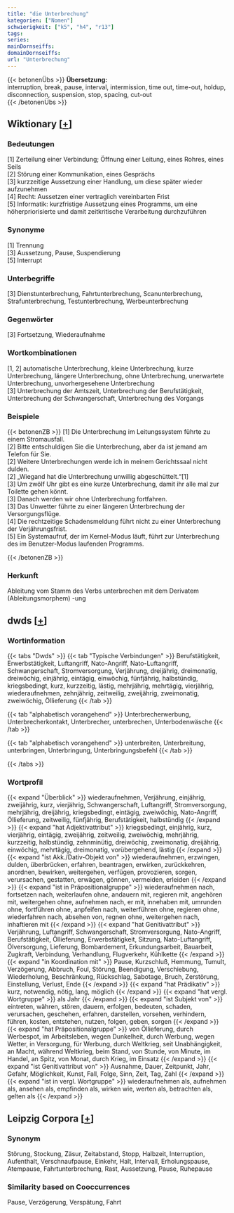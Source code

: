 ```yaml
---
title: "die Unterbrechung"
kategorien: ["Nomen"]
schwierigkeit: ["k5", "h4", "r13"]
tags:
series:
mainDornseiffs:
domainDornseiffs:
url: "Unterbrechung"
---
```


{{< betonenÜbs >}}
**Übersetzung:**  
interruption, break, pause, interval, intermission, time out, time-out, holdup, disconnection, suspension, stop, spacing, cut-out  
{{< /betonenÜbs >}}

## Wiktionary [[+](https://de.wiktionary.org/wiki/Unterbrechung)]

### Bedeutungen
[1] Zerteilung einer Verbindung; Öffnung einer Leitung, eines Rohres, eines Seils  
[2] Störung einer Kommunikation, eines Gesprächs  
[3] kurzzeitige Aussetzung einer Handlung, um diese später wieder aufzunehmen  
[4] Recht: Aussetzen einer vertraglich vereinbarten Frist  
[5] Informatik: kurzfristige Aussetzung eines Programms, um eine höherpriorisierte und damit zeitkritische Verarbeitung durchzuführen  

### Synonyme
[1] Trennung  
[3] Aussetzung, Pause, Suspendierung  
[5] Interrupt  

### Unterbegriffe
[3] Dienstunterbrechung, Fahrtunterbrechung, Scanunterbrechung, Strafunterbrechung, Testunterbrechung, Werbeunterbrechung  

### Gegenwörter
[3] Fortsetzung, Wiederaufnahme  

### Wortkombinationen
[1, 2] automatische Unterbrechung, kleine Unterbrechung, kurze Unterbrechung, längere Unterbrechung, ohne Unterbrechung, unerwartete Unterbrechung, unvorhergesehene Unterbrechung  
[3] Unterbrechung der Amtszeit, Unterbrechung der Berufstätigkeit, Unterbrechung der Schwangerschaft, Unterbrechung des Vorgangs  

### Beispiele
{{< betonenZB >}}
[1] Die Unterbrechung im Leitungssystem führte zu einem Stromausfall.  
[2] Bitte entschuldigen Sie die Unterbrechung, aber da ist jemand am Telefon für Sie.  
[2] Weitere Unterbrechungen werde ich in meinem Gerichtssaal nicht dulden.  
[2] „Wiegand hat die Unterbrechung unwillig abgeschüttelt.“[1]  
[3] Um zwölf Uhr gibt es eine kurze Unterbrechung, damit ihr alle mal zur Toilette gehen könnt.  
[3] Danach werden wir ohne Unterbrechung fortfahren.  
[3] Das Unwetter führte zu einer längeren Unterbrechung der Versorgungsflüge.  
[4] Die rechtzeitige Schadensmeldung führt nicht zu einer Unterbrechung der Verjährungsfrist.  
[5] Ein Systemaufruf, der im Kernel-Modus läuft, führt zur Unterbrechung des im Benutzer-Modus laufenden Programms.  

{{< /betonenZB >}}
### Herkunft
Ableitung vom Stamm des Verbs unterbrechen mit dem Derivatem (Ableitungsmorphem) -ung  



## dwds [[+](https://www.dwds.de/wb/Unterbrechung)]

### Wortinformation
{{< tabs "Dwds" >}}
{{< tab "Typische Verbindungen" >}}
Berufstätigkeit, Erwerbstätigkeit, Luftangriff, Nato-Angriff, Nato-Luftangriff, Schwangerschaft, Stromversorgung, Verjährung, dreijährig, dreimonatig, dreiwöchig, einjährig, eintägig, einwöchig, fünfjährig, halbstündig, kriegsbedingt, kurz, kurzzeitig, lästig, mehrjährig, mehrtägig, vierjährig, wiederaufnehmen, zehnjährig, zeitweilig, zweijährig, zweimonatig, zweiwöchig, Öllieferung
{{< /tab >}}

{{< tab "alphabetisch vorangehend" >}}
Unterbrecherwerbung, Unterbrecherkontakt, Unterbrecher, unterbrechen, Unterbodenwäsche
{{< /tab >}}

{{< tab "alphabetisch vorangehend" >}}
unterbreiten, Unterbreitung, unterbringen, Unterbringung, Unterbringungsbefehl
{{< /tab >}}

{{< /tabs >}}

### Wortprofil
{{< expand "Überblick" >}} wiederaufnehmen, Verjährung, einjährig, zweijährig, kurz, vierjährig, Schwangerschaft, Luftangriff, Stromversorgung, mehrjährig, dreijährig, kriegsbedingt, eintägig, zweiwöchig, Nato-Angriff, Öllieferung, zeitweilig, fünfjährig, Berufstätigkeit, halbstündig {{< /expand >}}
{{< expand "hat Adjektivattribut" >}} kriegsbedingt, einjährig, kurz, vierjährig, eintägig, zweijährig, zeitweilig, zweiwöchig, mehrjährig, kurzzeitig, halbstündig, zehnminütig, dreiwöchig, zweimonatig, dreijährig, einwöchig, mehrtägig, dreimonatig, vorübergehend, lästig {{< /expand >}}
{{< expand "ist Akk./Dativ-Objekt von" >}} wiederaufnehmen, erzwingen, dulden, überbrücken, erfahren, beantragen, erwirken, zurückkehren, anordnen, bewirken, weitergehen, verfügen, provozieren, sorgen, verursachen, gestatten, erwägen, gönnen, vermeiden, erleiden {{< /expand >}}
{{< expand "ist in Präpositionalgruppe" >}} wiederaufnehmen nach, fortsetzen nach, weiterlaufen ohne, andauern mit, regieren mit, angehören mit, weitergehen ohne, aufnehmen nach, er mit, innehaben mit, umrunden ohne, fortführen ohne, anpfeifen nach, weiterführen ohne, regieren ohne, wiederfahren nach, absehen von, regnen ohne, weitergehen nach, inhaftieren mit {{< /expand >}}
{{< expand "hat Genitivattribut" >}} Verjährung, Luftangriff, Schwangerschaft, Stromversorgung, Nato-Angriff, Berufstätigkeit, Öllieferung, Erwerbstätigkeit, Sitzung, Nato-Luftangriff, Ölversorgung, Lieferung, Bombardement, Erkundungsarbeit, Bauarbeit, Zugkraft, Verbindung, Verhandlung, Flugverkehr, Kühlkette {{< /expand >}}
{{< expand "in Koordination mit" >}} Pause, Kurzschluß, Hemmung, Tumult, Verzögerung, Abbruch, Foul, Störung, Beendigung, Verschiebung, Wiederholung, Beschränkung, Rückschlag, Sabotage, Bruch, Zerstörung, Einstellung, Verlust, Ende {{< /expand >}}
{{< expand "hat Prädikativ" >}} kurz, notwendig, nötig, lang, möglich {{< /expand >}}
{{< expand "hat vergl. Wortgruppe" >}} als Jahr {{< /expand >}}
{{< expand "ist Subjekt von" >}} eintreten, währen, stören, dauern, erfolgen, bedeuten, schaden, verursachen, geschehen, erfahren, darstellen, vorsehen, verhindern, führen, kosten, entstehen, nutzen, folgen, geben, sorgen {{< /expand >}}
{{< expand "hat Präpositionalgruppe" >}} von Öllieferung, durch Werbespot, im Arbeitsleben, wegen Dunkelheit, durch Werbung, wegen Wetter, in Versorgung, für Werbung, durch Weltkrieg, seit Unabhängigkeit, an Macht, während Weltkrieg, beim Stand, von Stunde, von Minute, im Handel, an Spitz, von Monat, durch Krieg, im Einsatz {{< /expand >}}
{{< expand "ist Genitivattribut von" >}} Ausnahme, Dauer, Zeitpunkt, Jahr, Gefahr, Möglichkeit, Kunst, Fall, Folge, Sinn, Zeit, Tag, Zahl {{< /expand >}}
{{< expand "ist in vergl. Wortgruppe" >}} wiederaufnehmen als, aufnehmen als, ansehen als, empfinden als, wirken wie, werten als, betrachten als, gelten als {{< /expand >}}

## Leipzig Corpora [[+](https://corpora.uni-leipzig.de/en/res?word=Unterbrechung&corpusId=deu_newscrawl-public_2018)]


### Synonym
Störung, Stockung, Zäsur, Zeitabstand, Stopp, Halbzeit, Interruption, Aufenthalt, Verschnaufpause, Einkehr, Halt, Intervall, Erholungspause, Atempause, Fahrtunterbrechung, Rast, Aussetzung, Pause, Ruhepause


### Similarity based on Cooccurrences
Pause, Verzögerung, Verspätung, Fahrt

